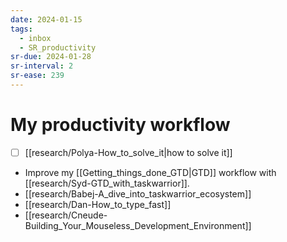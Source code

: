 ```yaml
---
date: 2024-01-15
tags:
  - inbox
  - SR_productivity
sr-due: 2024-01-28
sr-interval: 2
sr-ease: 239
---
```


# My productivity workflow

- [ ] [[research/Polya-How_to_solve_it|how to solve it]]
- Improve my [[Getting_things_done_GTD|GTD]] workflow with [[research/Syd-GTD_with_taskwarrior]].
- [[research/Babej-A_dive_into_taskwarrior_ecosystem]]
- [[research/Dan-How_to_type_fast]]
- [[research/Cneude-Building_Your_Mouseless_Development_Environment]]

